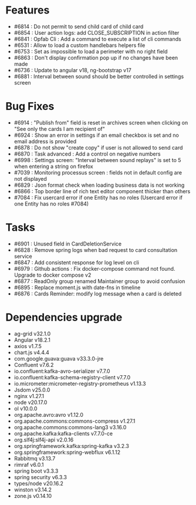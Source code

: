 
# Features

- #6814 : Do not permit to send child card of child card
- #6854 : User action logs: add CLOSE_SUBSCRIPTION in action filter
- #6841 : Opfab Cli : Add a command to execute a list of cli commands
- #6531 : Allow to load a custom handlebars helpers file
- #6753 : Set as impossible to load a perimeter with no right field
- #6863 : Don't display confirmation pop up if no changes have been made
- #6736 : Update to angular v18, ng-bootstrap v17
- #6881 : Interval between sound should be better controlled in settings screen


# Bug Fixes

- #6914 : "Publish from" field is reset in archives screen when clicking on "See only the cards I am recipient of"
- #6924 : Show an error in settings if an email checkbox is set and no email address is provided
- #6878 : Do not show "create copy" if user is not allowed to send card
- #6870 : Task advanced : Add a control on negative numbers
- #6998 : Settings screen: "Interval between sound replays" is set to 5 when entering a string on firefox
- #7039 : Monitoring processus screen : fields not in default config are not displayed
- #6829 : Json format check when loading business data is not working
- #6866 : Top border line of rich text editor component thicker than others
- #7084 : Fix usercard error if one Entity has no roles (Usercard error if one Entity has no roles #7084)

# Tasks

- #6901 : Unused field in CardDeletionService
- #6828 : Remove spring logs when bad request to card consultation service
- #6847 : Add consistent response for log level on cli
- #6979 : Github actions : Fix docker-compose command not found. Upgrade to docker compose v2
- #6877 : ReadOnly group renamed Maintainer group to avoid confusion
- #6895 : Replace moment.js with date-fns in timeline
- #6876 : Cards Reminder: modify log message when a card is deleted

# Dependencies upgrade

- ag-grid v32.1.0
- Angular v18.2.1
- axios v1.7.5
- chart.js v4.4.4
- com.google.guava:guava v33.3.0-jre
- Confluent v7.6.2
- io.confluent:kafka-avro-serializer v7.7.0
- io.confluent:kafka-schema-registry-client v7.7.0
- io.micrometer:micrometer-registry-prometheus v1.13.3
- Jsdom v25.0.0
- nginx v1.27.1
- node v20.17.0
- ol v10.0.0
- org.apache.avro:avro v1.12.0
- org.apache.commons:commons-compress v1.27.1
- org.apache.commons:commons-lang3 v3.16.0
- org.apache.kafka:kafka-clients v7.7.0-ce
- org.slf4j:slf4j-api v2.0.16
- org.springframework.kafka:spring-kafka v3.2.3
- org.springframework:spring-webflux v6.1.12
- Rabbitmq v3.13.7
- rimraf v6.0.1
- spring boot v3.3.3
- spring security v6.3.3
- types/node v20.16.2
- winston v3.14.2
- zone.js v0.14.10
